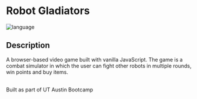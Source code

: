 # Robot Gladiators

![language](https://img.shields.io/badge/language-JavaScript-yellow)

## Description
A browser-based video game built with vanilla JavaScript. The game is a combat simulator in which the user can fight other robots in multiple rounds, win points and buy items. <br><br>

Built as part of UT Austin Bootcamp
